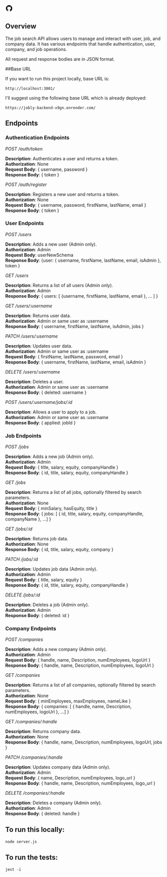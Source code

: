 [![Github](github.png)](https://github.com/coderhimanshu1/Job-Search-API)



## Overview

The job search API allows users to manage and interact with user, job, and company data. It has various endpoints that handle authentication, user, company, and job operations.

All request and response bodies are in JSON format.

##Base URL

If you want to run this project locally, base URL is:<br />

```
http://localhost:3001/
```

I'll suggest using the following base URL which is already deployed:

```
https://jobly-backend-x9gn.onrender.com/
```

## Endpoints

### Authentication Endpoints

_POST /auth/token_

**Description**: Authenticates a user and returns a token.<br />
**Authorization**: None<br />
**Request Body**: { username, password }<br />
**Response Body**: { token }<br />

_POST /auth/register_

**Description**: Registers a new user and returns a token.<br />
**Authorization**: None<br />
**Request Body**: { username, password, firstName, lastName, email }<br />
**Response Body**: { token }<br />

### User Endpoints

_POST /users_

**Description**: Adds a new user (Admin only).<br />
**Authorization**: Admin<br />
**Request Body**: userNewSchema<br />
**Response Body**: {user: { username, firstName, lastName, email, isAdmin }, token }

_GET /users_

**Description**: Returns a list of all users (Admin only).<br />
**Authorization**: Admin<br />
**Response Body**: { users: [ {username, firstName, lastName, email }, ... ] }<br />

_GET /users/:username_

**Description**: Returns user data.<br />
**Authorization**: Admin or same user as :username<br />
**Response Body**: { username, firstName, lastName, isAdmin, jobs }<br />

_PATCH /users/:username_

**Description**: Updates user data.<br />
**Authorization**: Admin or same user as :username<br />
**Request Body**: { firstName, lastName, password, email }<br />
**Response Body**: { username, firstName, lastName, email, isAdmin }<br />

_DELETE /users/:username_

**Description**: Deletes a user.<br />
**Authorization**: Admin or same user as :username<br />
**Response Body**: { deleted: username }<br />

_POST /users/:username/jobs/:id_

**Description**: Allows a user to apply to a job.<br />
**Authorization**: Admin or same user as :username<br />
**Response Body**: { applied: jobId }<br />

### Job Endpoints

_POST /jobs_

**Description**: Adds a new job (Admin only).<br />
**Authorization**: Admin<br />
**Request Body**: { title, salary, equity, companyHandle }<br />
**Response Body**: { id, title, salary, equity, companyHandle }<br />

_GET /jobs_

**Description**: Returns a list of all jobs, optionally filtered by search parameters.<br />
**Authorization**: None<br />
**Request Body**: { minSalary, hasEquity, title }<br />
**Response Body**: { jobs: [ { id, title, salary, equity, companyHandle, companyName }, ...] }<br />

_GET /jobs/:id_

**Description**: Returns job data.<br />
**Authorization**: None<br />
**Response Body**: { id, title, salary, equity, company }<br />

_PATCH /jobs/:id_

**Description**: Updates job data (Admin only).<br />
**Authorization**: Admin<br />
**Request Body**: { title, salary, equity }<br />
**Response Body**: { id, title, salary, equity, companyHandle }<br />

_DELETE /jobs/:id_

**Description**: Deletes a job (Admin only).<br />
**Authorization**: Admin<br />
**Response Body**: { deleted: id }<br />

### Company Endpoints

_POST /companies_

**Description**: Adds a new company (Admin only).<br />
**Authorization**: Admin<br />
**Request Body**: { handle, name, Description, numEmployees, logoUrl }<br />
**Response Body**: { handle, name, Description, numEmployees, logoUrl }<br />

_GET /companies_

**Description**: Returns a list of all companies, optionally filtered by search parameters.<br />
**Authorization**: None<br />
**Request Body**: { minEmployees, maxEmployees, nameLike }<br />
**Response Body**: { companies: [ { handle, name, Description, numEmployees, logoUrl }, ...] }<br />

_GET /companies/:handle_

**Description**: Returns company data.<br />
**Authorization**: None<br />
**Response Body**: { handle, name, Description, numEmployees, logoUrl, jobs }<br />

_PATCH /companies/:handle_

**Description**: Updates company data (Admin only).<br />
**Authorization**: Admin<br />
**Request Body**: { name, Description, numEmployees, logo_url }<br />
**Response Body**: { handle, name, Description, numEmployees, logo_url } <br />

_DELETE /companies/:handle_

**Description**: Deletes a company (Admin only).<br />
**Authorization**: Admin<br />
**Response Body**: { deleted: handle }<br />

## To run this locally:

    node server.js

## To run the tests:

    jest -i
